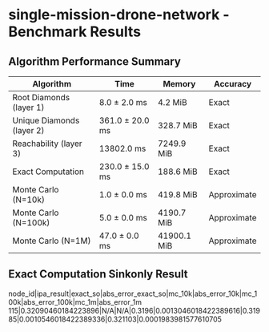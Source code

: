 # single-mission-drone-network - Benchmark Results

## Algorithm Performance Summary

| Algorithm | Time | Memory | Accuracy |
|-----------|------|--------|----------|
| Root Diamonds (layer 1) | 8.0 ± 2.0 ms | 4.2 MiB | Exact |
| Unique Diamonds (layer 2) | 361.0 ± 20.0 ms | 328.7 MiB | Exact |
| Reachability (layer 3) | 13802.0 ms | 7249.9 MiB | Exact |
| Exact Computation | 230.0 ± 15.0 ms | 188.6 MiB | Exact |
| Monte Carlo (N=10k) | 1.0 ± 0.0 ms | 419.8 MiB | Approximate |
| Monte Carlo (N=100k) | 5.0 ± 0.0 ms | 4190.7 MiB | Approximate |
| Monte Carlo (N=1M) | 47.0 ± 0.0 ms | 41900.1 MiB | Approximate |

## Exact Computation Sinkonly Result
node_id|ipa_result|exact_so|abs_error_exact_so|mc_10k|abs_error_10k|mc_100k|abs_error_100k|mc_1m|abs_error_1m
115|0.32090460184223896|N/A|N/A|0.3196|0.0013046018422389616|0.31985|0.0010546018422389336|0.321103|0.0001983981577610705
